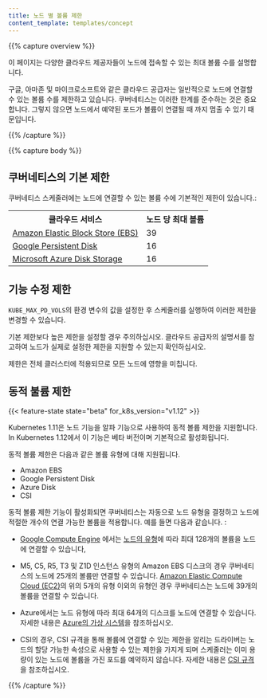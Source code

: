 ```yaml
---
title: 노드 별 볼륨 제한
content_template: templates/concept
---
```


{{% capture overview %}}

이 페이지는 다양한 클라우드 제공자들이 노드에 접속할 수 있는 최대 볼륨 수를 설명합니다.

구글, 아마존 및 마이크로소프트와 같은 클라우드 공급자는 일반적으로 노드에 연결할 수 있는 볼륨 수를 제한하고 있습니다.
쿠버네티스는 이러한 한계를 준수하는 것은 중요합니다. 그렇지 않으면 노드에서 예약된 포드가 볼륨이 연결될 때 까지
멈출 수 있기 때문입니다.

{{% /capture %}}

{{% capture body %}}

## 쿠버네티스의 기본 제한

쿠버네티스 스케줄러에는 노드에 연결할 수 있는 볼륨 수에 기본적인 제한이 있습니다.:

<table>
  <tr><th> 클라우드 서비스 </th><th> 노드 당 최대 볼륨 </th></tr>
  <tr><td><a href="https://aws.amazon.com/ebs/">Amazon Elastic Block Store (EBS)</a></td><td>39</td></tr>
  <tr><td><a href="https://cloud.google.com/persistent-disk/">Google Persistent Disk</a></td><td>16</td></tr>
  <tr><td><a href="https://azure.microsoft.com/en-us/services/storage/main-disks/">Microsoft Azure Disk Storage</a></td><td>16</td></tr>
</table>

## 기능 수정 제한

`KUBE_MAX_PD_VOLS`의 환경 변수의 값을 설정한 후 스케줄러를 실행하여 이러한 제한을 변경할 수 있습니다.

기본 제한보다 높은 제한을 설정할 경우 주의하십시오. 클라우드 공급자의 설명서를 참고하여 노드가 실제로
설정한 제한을 지원할 수 있는지 확인하십시오.

제한은 전체 클러스터에 적용되므로 모든 노드에 영향을 미칩니다.

## 동적 불륨 제한

{{< feature-state state="beta" for_k8s_version="v1.12" >}}

Kubernetes 1.11은 노드 기능을 알파 기능으로 사용하여 동적 볼륨 제한을 지원합니다.
In Kubernetes 1.12에서 이 기능은 베타 버전이며 기본적으로 활성화됩니다.

동적 볼륨 제한은 다음과 같은 볼륨 유형에 대해 지원됩니다.

- Amazon EBS
- Google Persistent Disk
- Azure Disk
- CSI


동적 볼륨 제한 기능이 활성화되면 쿠버네티스는 자동으로 노드 유형을 결정하고
노드에 적절한 개수의 연결 가능한 볼륨을 적용합니다. 예를 들면 다음과 같습니다. :

* <a href="https://cloud.google.com/compute/">Google Compute Engine</a> 에서는 
[노드의 유형](https://cloud.google.com/compute/docs/disks/#pdnumberlimits)에 따라
최대 128개의 볼륨을 노드에 연결할 수 있습니다, 

* M5, C5, R5, T3 및 Z1D 인스턴스 유형의 Amazon EBS 디스크의 경우 쿠버네티스의 노드에
25개의 볼륨만 연결할 수 있습니다. <a href="https://aws.amazon.com/ec2/">Amazon Elastic Compute Cloud (EC2)</a>의
위의 5개의 유형 이외의 유형인 경우 쿠버네티스는 노드에 39개의 볼륨을 연결할 수 있습니다.

* Azure에서는 노드 유형에 따라 최대 64개의 디스크를 노드에 연결할 수 있습니다. 
자세한 내용은 [Azure의 가상 시스템](https://docs.microsoft.com/en-us/azure/virtual-machines/windows/sizes)을 참조하십시오.

* CSI의 경우, CSI 규격을 통해 볼륨에 연결할 수 있는 제한을 알리는 드라이버는 노드의 할당 가능한 속성으로 사용할 수 있는
제한을 가지게 되며 스케줄러는 이미 용량이 있는 노드에 볼륨을 가진 포드를 예약하지 않습니다. 자세한 내용은 [CSI 규격](https://github.com/container-storage-interface/spec/blob/master/spec.md#nodegetinfo)을 참조하십시오.

{{% /capture %}}
